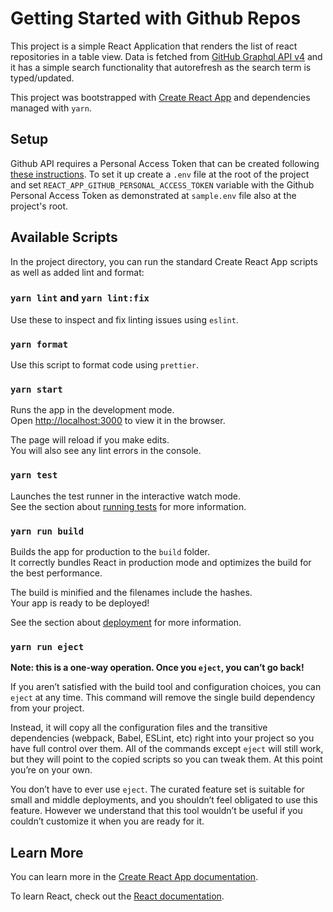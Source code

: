# Getting Started with Github Repos

This project is a simple React Application that renders the list of react repositories in a table view. Data is fetched from [GitHub Graphql API v4](https://developer.github.com/v4/) and it has a simple search functionality that autorefresh as the search term is typed/updated.

This project was bootstrapped with [Create React App](https://github.com/facebook/create-react-app) and dependencies managed with `yarn`.

## Setup
Github API requires a Personal Access Token that can be created following [these instructions](https://docs.github.com/en/authentication/keeping-your-account-and-data-secure/creating-a-personal-access-token). To set it up create a `.env` file at the root of the project and set `REACT_APP_GITHUB_PERSONAL_ACCESS_TOKEN` variable with the Github Personal Access Token as demonstrated at `sample.env` file also at the project's root.

## Available Scripts

In the project directory, you can run the standard Create React App scripts as well as added lint and format:

### `yarn lint` and `yarn lint:fix`

Use these to inspect and fix linting issues using `eslint`.

### `yarn format`

Use this script to format code using `prettier`.

### `yarn start`

Runs the app in the development mode.\
Open [http://localhost:3000](http://localhost:3000) to view it in the browser.

The page will reload if you make edits.\
You will also see any lint errors in the console.

### `yarn test`

Launches the test runner in the interactive watch mode.\
See the section about [running tests](https://facebook.github.io/create-react-app/docs/running-tests) for more information.

### `yarn run build`

Builds the app for production to the `build` folder.\
It correctly bundles React in production mode and optimizes the build for the best performance.

The build is minified and the filenames include the hashes.\
Your app is ready to be deployed!

See the section about [deployment](https://facebook.github.io/create-react-app/docs/deployment) for more information.

### `yarn run eject`

**Note: this is a one-way operation. Once you `eject`, you can’t go back!**

If you aren’t satisfied with the build tool and configuration choices, you can `eject` at any time. This command will remove the single build dependency from your project.

Instead, it will copy all the configuration files and the transitive dependencies (webpack, Babel, ESLint, etc) right into your project so you have full control over them. All of the commands except `eject` will still work, but they will point to the copied scripts so you can tweak them. At this point you’re on your own.

You don’t have to ever use `eject`. The curated feature set is suitable for small and middle deployments, and you shouldn’t feel obligated to use this feature. However we understand that this tool wouldn’t be useful if you couldn’t customize it when you are ready for it.

## Learn More

You can learn more in the [Create React App documentation](https://facebook.github.io/create-react-app/docs/getting-started).

To learn React, check out the [React documentation](https://reactjs.org/).
